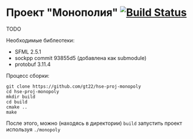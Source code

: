 # Проект "Монополия" [![Build Status](https://travis-ci.org/gt22/hse-proj-monopoly.svg?branch=master)](https://travis-ci.org/gt22/hse-proj-monopoly)
TODO

Необходимые библеотеки:
* SFML 2.5.1
* sockpp commit 93855d5 (добавлена как submodule)
* protobuf 3.11.4


Процесс сборки:
```shell script
git clone https://github.com/gt22/hse-proj-monopoly
cd hse-proj-monopoly
mkdir build
cd build
cmake ..
make
```

После этого, можно (находясь в директории) `build` запустить проект используя `./monopoly`